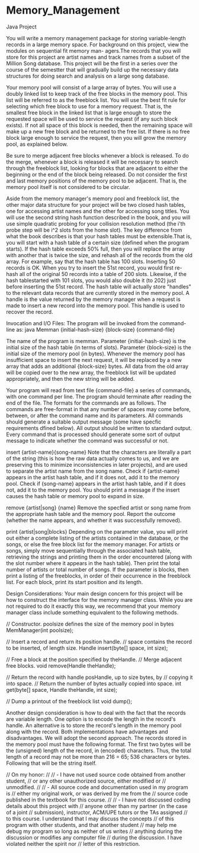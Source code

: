 # Memory_Management
Java Project

You will write a memory management package for storing variable-length records in a large
memory space. For background on this project, view the modules on sequential fit memory man-
agers.The records that you will store for this project are artist names and track names from a subset of the Million Song database. This project will be the first in a series over the course of the semestter that will gradually build up the necessary data structures for doing search and analysis on a large song database.

Your memory pool will consist of a large array of bytes. You will use a doubly linked list to
keep track of the free blocks in the memory pool. This list will be referred to as the freeblock list. You will use the best fit rule for selecting which free block to use for a memory request. That is, the smallest free block in the linked list that is large enough to store the requested space will be used to service the request (if any such block exists). If not all space of this block is needed, then the remaining space will make up a new free block and be returned to the free list. If there is no free block large enough to service the request, then you will grow the memory pool, as explained below. 

Be sure to merge adjacent free blocks whenever a block is released. To do the merge, whenever a block is released it will be necessary to search through the freeblock list, looking for blocks that are adjacent to either the beginning or the end of the block being released. Do not consider the first and last memory positions of the memory pool to be adjacent. That is, the memory pool itself is not considered to be circular. 

Aside from the memory manager's memory pool and freeblock list, the other major data structure for your project will be two closed hash tables, one for accessing artist names and the other for accessing song titles. You will use the second string hash function described in the book, and you will use simple quadratic probing for your collision resolution method (the i'th probe step will be i^2 slots from the home slot). The key difference from what the book describes is that your hash tables must be extensible.That is, you will start with a hash table of a certain size (defined when the program starts). If the hash table exceeds 50% full, then you will replace the array with another that is twice the size, and rehash all of the records from the old array. For example, say that the hash table has 100 slots. Inserting 50 records is OK. When you try to insert the 51st record, you would first re-hash all of the original 50 records into a table of 200 slots. Likewise, if the hash tablestarted with 101 slots, you would also double it (to 202) just before inserting the 51st record. The hash table will actually store "handles" to the relevant data records that are currently stored in the memory pool. A handle is the value returned by the memory manager when a request is made to insert a new record into the memory pool. This handle is used to recover the record.

Invocation and I/O Files:
The program will be invoked from the command-line as:
java Memman {initial-hash-size} {block-size} {command-file}


The name of the program is memman. Parameter {initial-hash-size} is the initial size of
the hash table (in terms of slots). Parameter {block-size} is the initial size of the memory pool
(in bytes). Whenever the memory pool has insufficient space to insert the next request, it will be
replaced by a new array that adds an additional {block-size} bytes. All data from the old array
will be copied over to the new array, the freeblock list will be updated appropriately, and then the
new string will be added.

Your program will read from text file {command-file} a series of commands, with one command
per line. The program should terminate after reading the end of the file. The formats for the
commands are as follows. The commands are free-format in that any number of spaces may come
before, between, or after the command name and its parameters. All commands should generate
a suitable output message (some have specfic requirements dfined below). All output should be
written to standard output. Every command that is processed should generate some sort
of output message to indicate whether the command was successful or not.

insert {artist-name}<SEP>{song-name}
Note that the characters <SEP> are literally a part of the string (this is how the raw data
actually comes to us, and we are preserving this to minimize inconsistencies in later projects), and
are used to separate the artist name from the song name. Check if {artist-name} appears in the
artist hash table, and if it does not, add it to the memory pool. Check if {song-name} appears in
the artist hash table, and if it does not, add it to the memory pool. You should print a message if
the insert causes the hash table or memory pool to expand in size.

remove {artist|song} {name}
Remove the specfied artist or song name from the appropriate hash table and the memory pool.
Report the outcome (whether the name appears, and whether it was successfully removed).

print {artist|song|blocks}
Depending on the parameter value, you will print out either a complete listing of the artists
contained in the database, or the songs, or else the free block list for the memory manager. For
artists or songs, simply move sequentially through the associated hash table, retrieving the strings
and printing them in the order encountered (along with the slot number where it appears in the
hash table). Then print the total number of artists or total number of songs. If the parameter is
blocks, then print a listing of the freeblocks, in order of their occurrence in the freeblock list. For
each block, print its start position and its length.

Design Considerations:
Your main design concern for this project will be how to construct the interface for the memory
manager class. While you are not required to do it exactly this way, we recommend that your
memory manager class include something equivalent to the following methods.

// Constructor. poolsize defines the size of the memory pool in bytes
MemManager(int poolsize);


// Insert a record and return its position handle.
// space contains the record to be inserted, of length size.
Handle insert(byte[] space, int size);


// Free a block at the position specified by theHandle.
// Merge adjacent free blocks.
void remove(Handle theHandle);


// Return the record with handle posHandle, up to size bytes, by
// copying it into space.
// Return the number of bytes actually copied into space.
int get(byte[] space, Handle theHandle, int size);


// Dump a printout of the freeblock list
void dump();


Another design consideration is how to deal with the fact that the records are variable length.
One option is to encode the length in the record's handle. An alternative is to store the record's
length in the memory pool along with the record. Both implementations have advantages and
disadvantages. We will adopt the second approach. The records stored in the memory pool must have the following format. The first two bytes will be the (unsigned) length of the record, in (encoded) characters. Thus, the total length of a record may not be more than 216 = 65; 536 characters or bytes. Following that will be the string itself.



// On my honor:
//
// - I have not used source code obtained from another student,
// or any other unauthorized source, either modified or
// unmodified.
//
// - All source code and documentation used in my program is
// either my original work, or was derived by me from the
// source code published in the textbook for this course.
//
// - I have not discussed coding details about this project with
// anyone other than my partner (in the case of a joint
// submission), instructor, ACM/UPE tutors or the TAs assigned
// to this course. I understand that I may discuss the concepts
// of this program with other students, and that another student
// may help me debug my program so long as neither of us writes
// anything during the discussion or modifies any computer file
// during the discussion. I have violated neither the spirit nor
// letter of this restriction.
